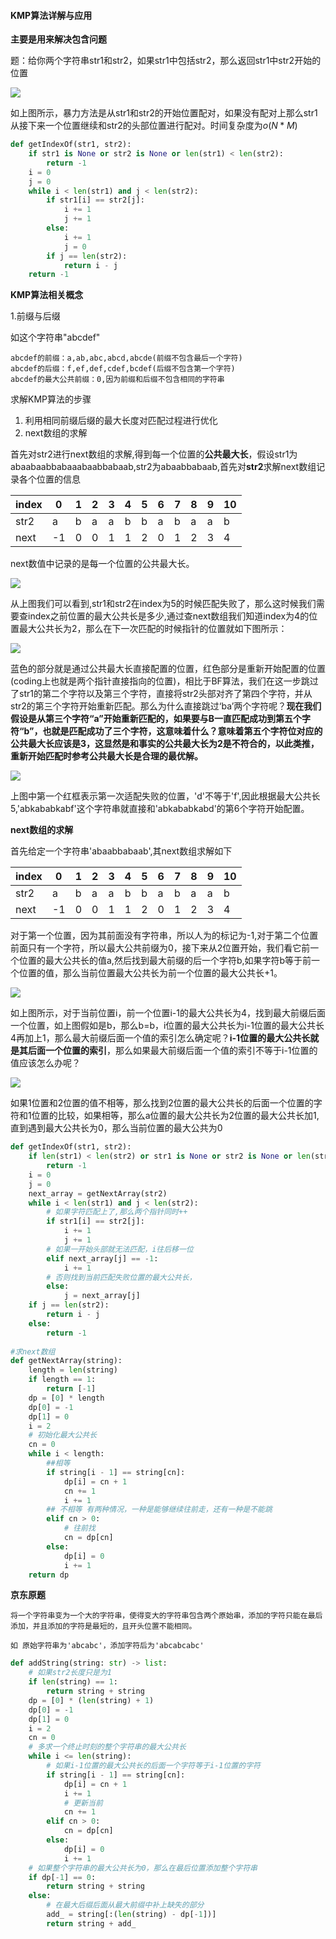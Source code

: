 #### KMP算法详解与应用

**主要是用来解决包含问题**

题：给你两个字符串str1和str2，如果str1中包括str2，那么返回str1中str2开始的位置

![](../image/kmp1.png)

如上图所示，暴力方法是从str1和str2的开始位置配对，如果没有配对上那么str1从接下来一个位置继续和str2的头部位置进行配对。时间复杂度为$o(N*M)$

```python
def getIndexOf(str1, str2):
    if str1 is None or str2 is None or len(str1) < len(str2):
        return -1
    i = 0
    j = 0
    while i < len(str1) and j < len(str2):
        if str1[i] == str2[j]:
            i += 1
            j += 1
        else:
            i += 1
            j = 0
        if j == len(str2):
            return i - j
    return -1

```



**KMP算法相关概念**

1.前缀与后缀

如这个字符串"abcdef"

``` 	
abcdef的前缀：a,ab,abc,abcd,abcde(前缀不包含最后一个字符)
abcdef的后缀：f,ef,def,cdef,bcdef(后缀不包含第一个字符)
abcdef的最大公共前缀：0,因为前缀和后缀不包含相同的字符串
```

求解KMP算法的步骤

1. 利用相同前缀后缀的最大长度对匹配过程进行优化
2. next数组的求解

首先对str2进行next数组的求解,得到每一个位置的**公共最大长**，假设str1为abaabaabbabaaabaabbabaab,str2为abaabbabaab,首先对**str2**求解next数组记录各个位置的信息

| index | 0    | 1    | 2    | 3    | 4    | 5    | 6    | 7    | 8    | 9    | 10   |
| ----- | ---- | ---- | ---- | ---- | ---- | ---- | ---- | ---- | ---- | ---- | ---- |
| str2  | a    | b    | a    | a    | b    | b    | a    | b    | a    | a    | b    |
| next  | -1   | 0    | 0    | 1    | 1    | 2    | 0    | 1    | 2    | 3    | 4    |

next数值中记录的是每一个位置的公共最大长。

![](../image/kmp1.jpg)

从上图我们可以看到,str1和str2在index为5的时候匹配失败了，那么这时候我们需要查index之前位置的最大公共长是多少,通过查next数组我们知道index为4的位置最大公共长为2，那么在下一次匹配的时候指针的位置就如下图所示：

![](../image/kmp2.jpg)

蓝色的部分就是通过公共最大长直接配置的位置，红色部分是重新开始配置的位置(coding上也就是两个指针直接指向的位置)，相比于BF算法，我们在这一步跳过了str1的第二个字符以及第三个字符，直接将str2头部对齐了第四个字符，并从str2的第三个字符开始重新匹配。那么为什么直接跳过‘ba’两个字符呢？**现在我们假设是从第三个字符“a”开始重新匹配的，如果要与B一直匹配成功到第五个字符“b”，也就是匹配成功了三个字符，这意味着什么？意味着第五个字符位对应的公共最大长应该是3，这显然是和事实的公共最大长为2是不符合的，以此类推，重新开始匹配时参考公共最大长是合理的最优解。**


![](../image/kmp3.png)

上图中第一个红框表示第一次适配失败的位置，'d'不等于'f',因此根据最大公共长5,'abkababkabf'这个字符串就直接和'abkababkabd'的第6个字符开始配置。

**next数组的求解**

首先给定一个字符串'abaabbabaab',其next数组求解如下

| index | 0    | 1    | 2    | 3    | 4    | 5    | 6    | 7    | 8    | 9    | 10   |
| ----- | ---- | ---- | ---- | ---- | ---- | ---- | ---- | ---- | ---- | ---- | ---- |
| str2  | a    | b    | a    | a    | b    | b    | a    | b    | a    | a    | b    |
| next  | -1   | 0    | 0    | 1    | 1    | 2    | 0    | 1    | 2    | 3    | 4    |

对于第一个位置，因为其前面没有字符串，所以人为的标记为-1,对于第二个位置前面只有一个字符，所以最大公共前缀为0，接下来从2位置开始，我们看它前一个位置的最大公共长的值a,然后找到最大前缀的后一个字符b,如果字符b等于前一个位置的值，那么当前位置最大公共长为前一个位置的最大公共长+1。

![](../image/kmp4.png)

如上图所示，对于当前位置i，前一个位置i-1的最大公共长为4，找到最大前缀后面一个位置，如上图假如是b，那么b=b，i位置的最大公共长为i-1位置的最大公共长4再加上1，那么最大前缀后面一个值的索引怎么确定呢？**i-1位置的最大公共长就是其后面一个位置的索引**，那么如果最大前缀后面一个值的索引不等于i-1位置的值应该怎么办呢？

![](../image/kmp5.png)

如果1位置和2位置的值不相等，那么找到2位置的最大公共长的后面一个位置的字符和1位置的比较，如果相等，那么a位置的最大公共长为2位置的最大公共长加1,直到遇到最大公共长为0，那么当前位置的最大公共为0

```python
def getIndexOf(str1, str2):
    if len(str1) < len(str2) or str1 is None or str2 is None or len(str2) < 1:
        return -1
    i = 0
    j = 0
    next_array = getNextArray(str2)
    while i < len(str1) and j < len(str2):
        # 如果字符匹配上了,那么两个指针同时++
        if str1[i] == str2[j]:
            i += 1
            j += 1
        # 如果一开始头部就无法匹配，i往后移一位
        elif next_array[j] == -1:
            i += 1
        # 否则找到当前匹配失败位置的最大公共长，
        else:
            j = next_array[j]
    if j == len(str2):
        return i - j
    else:
        return -1
    
#求next数组
def getNextArray(string):
    length = len(string)
    if length == 1:
        return [-1]
    dp = [0] * length
    dp[0] = -1
    dp[1] = 0
    i = 2
    # 初始化最大公共长
    cn = 0
    while i < length:
        ##相等
        if string[i - 1] == string[cn]:
            dp[i] = cn + 1
            cn += 1
            i += 1
        ## 不相等 有两种情况，一种是能够继续往前走，还有一种是不能跳
        elif cn > 0:
            # 往前找
            cn = dp[cn]
        else:
            dp[i] = 0
            i += 1
    return dp

```



**京东原题**

```
将一个字符串变为一个大的字符串，使得变大的字符串包含两个原始串，添加的字符只能在最后添加，并且添加的字符是最短的，且开头位置不能相同。

如 原始字符串为'abcabc'，添加字符后为'abcabcabc'
```

```python
def addString(string: str) -> list:
    # 如果str2长度只是为1
    if len(string) == 1:
        return string + string
    dp = [0] * (len(string) + 1)
    dp[0] = -1
    dp[1] = 0
    i = 2
    cn = 0
    # 多求一个终止时刻的整个字符串的最大公共长
    while i <= len(string):
        # 如果i-1位置的最大公共长的后面一个字符等于i-1位置的字符
        if string[i - 1] == string[cn]:
            dp[i] = cn + 1
            i += 1
            # 更新当前
            cn += 1
        elif cn > 0:
            cn = dp[cn]
        else:
            dp[i] = 0
            i += 1
    # 如果整个字符串的最大公共长为0，那么在最后位置添加整个字符串
    if dp[-1] == 0:
        return string + string
    else:
        # 在最大后缀后面从最大前缀中补上缺失的部分
        add_ = string[:(len(string) - dp[-1])]
        return string + add_

```





